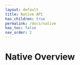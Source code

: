 ```yaml
---
layout: default
title: Native API
has_children: true
permalink: /docs/native
has_toc: false
nav_order: 2
---
```

# Native Overview
